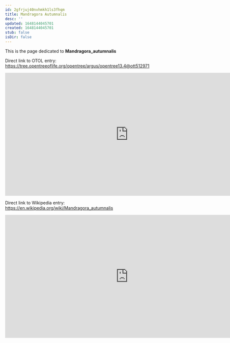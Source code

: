 ```yaml
---
id: 2gfrjuj40nvhmkh1ls3fhqm
title: Mandragora Autumnalis
desc: ''
updated: 1648144045701
created: 1648144045701
stub: false
isDir: false
---
```

This is the page dedicated to **Mandragora_autumnalis**


Direct link to OTOL entry: https://tree.opentreeoflife.org/opentree/argus/opentree13.4@ott512971



<html>
    <body>
    <iframe src="https://tree.opentreeoflife.org/opentree/argus/opentree13.4@ott512971"
    width="800" height="400" frameborder="0" allowfullscreen> </iframe>
    </body>
</html>
    


Direct link to Wikipedia entry: https://en.wikipedia.org/wiki/Mandragora_autumnalis



<html>
    <body>
    <iframe src="https://en.wikipedia.org/wiki/Mandragora_autumnalis"
    width="800" height="400" frameborder="0" allowfullscreen> </iframe>
    </body>
</html>
    
